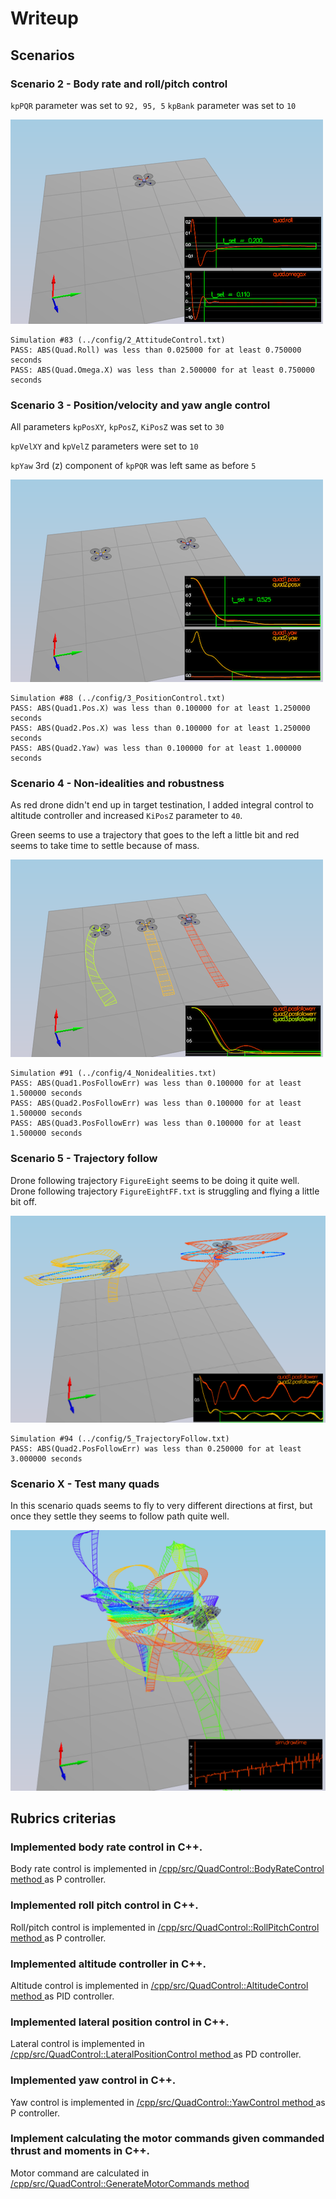# Writeup

## Scenarios

### Scenario 2 - Body rate and roll/pitch control

`kpPQR` parameter was set to `92, 95, 5`
`kpBank` parameter was set to `10`

![](./img/scenario2.png)

```
Simulation #83 (../config/2_AttitudeControl.txt)
PASS: ABS(Quad.Roll) was less than 0.025000 for at least 0.750000 seconds
PASS: ABS(Quad.Omega.X) was less than 2.500000 for at least 0.750000 seconds
```

### Scenario 3 - Position/velocity and yaw angle control

All parameters `kpPosXY`, `kpPosZ`, `KiPosZ` was set to `30`

`kpVelXY` and `kpVelZ` parameters were set to `10`

`kpYaw` 3rd (z) component of `kpPQR` was left same as before `5`

![](./img/scenario3.png)

```
Simulation #88 (../config/3_PositionControl.txt)
PASS: ABS(Quad1.Pos.X) was less than 0.100000 for at least 1.250000 seconds
PASS: ABS(Quad2.Pos.X) was less than 0.100000 for at least 1.250000 seconds
PASS: ABS(Quad2.Yaw) was less than 0.100000 for at least 1.000000 seconds
```

### Scenario 4 - Non-idealities and robustness

As red drone didn't end up in target testination, I added integral control to altitude controller and increased `KiPosZ` parameter to `40`.

Green seems to use a trajectory that goes to the left a little bit and red seems to take time to settle because of mass.

![](./img/scenario4.png)

```
Simulation #91 (../config/4_Nonidealities.txt)
PASS: ABS(Quad1.PosFollowErr) was less than 0.100000 for at least 1.500000 seconds
PASS: ABS(Quad2.PosFollowErr) was less than 0.100000 for at least 1.500000 seconds
PASS: ABS(Quad3.PosFollowErr) was less than 0.100000 for at least 1.500000 seconds
```

### Scenario 5  - Trajectory follow

Drone following trajectory `FigureEight` seems to be doing it quite well. Drone following trajectory `FigureEightFF.txt` is struggling and flying a little bit off.

![](./img/scenario5.png)

```
Simulation #94 (../config/5_TrajectoryFollow.txt)
PASS: ABS(Quad2.PosFollowErr) was less than 0.250000 for at least 3.000000 seconds
```

### Scenario X - Test many quads

In this scenario quads seems to fly to very different directions at first, but once they settle they seems to follow path quite well.

![](./img/scenario6.png)

## Rubrics criterias

### Implemented body rate control in C++.

Body rate control is implemented in [/cpp/src/QuadControl::BodyRateControl method ](/src/QuadControl.cpp#L89-L103) as P controller.

### Implemented roll pitch control in C++.

Roll/pitch control is implemented in [/cpp/src/QuadControl::RollPitchControl method ](/src/QuadControl.cpp#L116-L159) as P controller.

### Implemented altitude controller in C++.

Altitude control is implemented in [/cpp/src/QuadControl::AltitudeControl method ](/src/QuadControl.cpp#L161-L201) as PID controller.

### Implemented lateral position control in C++.

Lateral control is implemented in [/cpp/src/QuadControl::LateralPositionControl method ](/src/QuadControl.cpp#L204-L249) as PD controller.

### Implemented yaw control in C++.

Yaw control is implemented in [/cpp/src/QuadControl::YawControl method ](/src/QuadControl.cpp#L252-L272) as P controller.

### Implement calculating the motor commands given commanded thrust and moments in C++.

Motor command are calculated in [/cpp/src/QuadControl::GenerateMotorCommands method ](/src/QuadControl.cpp#L56-L87)
